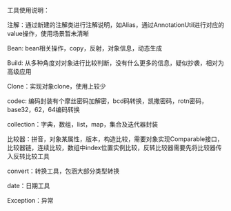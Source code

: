 工具使用说明：

注解：通过新建的注解类进行注解说明，如Alias，通过AnnotationUtil进行对应的value操作，使用场景暂未清晰

Bean:	bean相关操作，copy，反射，对象信息，动态生成

Build:	从多种角度对对象进行比较判断，没有什么更多的信息，疑似抄袭，相对为高级应用

Clone：实现对象clone，使用上较少

codec:	编码封装有个摩丝密码加解密，bcd码转换，凯撒密码，rotn密码，base32，62，64编码转换

collection：字典，数组，list，map，集合及迭代器封装

比较器：拼音，对象某属性，版本，构造比较，需要对象实现Comparable接口，比较器链，连续比较，数组中index位置实例比较，反转比较器需要先将比较器传入反转比较工具

convert：转换工具，包涵大部分类型转换

date：日期工具

Exception：异常



